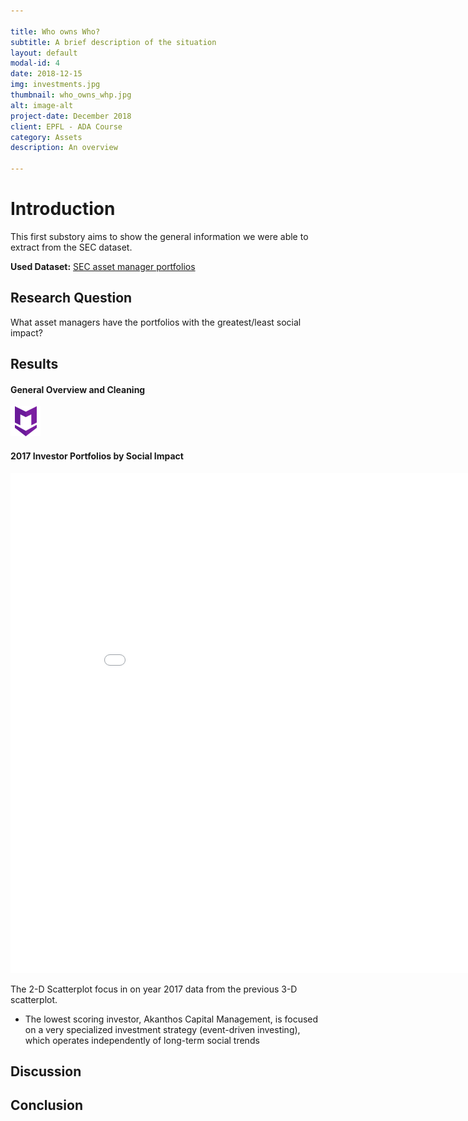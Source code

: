 ```yaml
---

title: Who owns Who? 
subtitle: A brief description of the situation
layout: default
modal-id: 4
date: 2018-12-15
img: investments.jpg
thumbnail: who_owns_whp.jpg
alt: image-alt
project-date: December 2018
client: EPFL - ADA Course
category: Assets
description: An overview 

---
```


# Introduction
This first substory aims to show the general information we were able to extract from the SEC dataset.

**Used Dataset:** [SEC asset manager portfolios](https://www.sec.gov/cgi-bin/browse-edgar?company=&CIK=&type=13F&owner=include&count=40&action=getcurrent)


## Research Question
What asset managers have the portfolios with the greatest/least social impact?

## Results 

#### General Overview and Cleaning 

![alt text](https://github.com/adam-p/markdown-here/raw/master/src/common/images/icon48.png "Logo Title Text 1")


#### 2017 Investor Portfolios by Social Impact

<iframe width="900" height="800" frameborder="0" scrolling="no" src="//plot.ly/~mike.jiao/10.embed"></iframe>

The 2-D Scatterplot focus in on year 2017 data from the previous 3-D scatterplot.
- The lowest scoring investor, Akanthos Capital Management, is focused on a very specialized investment strategy (event-driven investing), which operates independently of long-term social trends 


## Discussion 

## Conclusion